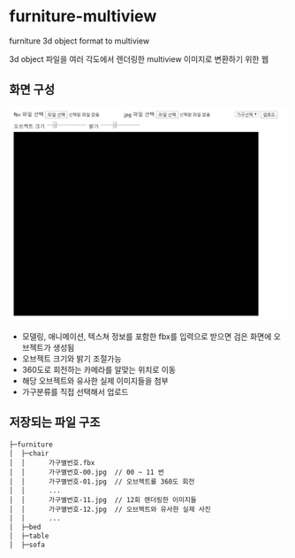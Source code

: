 # furniture-multiview

furniture 3d object format to multiview

3d object 파일을 여러 각도에서 렌더링한 multiview 이미지로 변환하기 위한 웹

## 화면 구성

![snapshot](snapshot.jpg)

- 모델링, 애니메이션, 텍스쳐 정보를 포함한 fbx를 입력으로 받으면 검은 화면에 오브젝트가 생성됨
- 오브젝트 크기와 밝기 조절가능
- 360도로 회전하는 카메라를 알맞는 위치로 이동
- 해당 오브젝트와 유사한 실제 이미지들을 첨부
- 가구분류를 직접 선택해서 업로드

## 저장되는 파일 구조

```
├─furniture
│  ├─chair
│  │      가구별번호.fbx
│  │      가구별번호-00.jpg  // 00 ~ 11 번
│  │      가구별번호-01.jpg  // 오브젝트를 360도 회전
│  │      ...
│  │      가구별번호-11.jpg  // 12회 렌더링한 이미지들
│  │      가구별번호-12.jpg  // 오브젝트와 유사한 실제 사진
│  │      ...
│  ├─bed
│  ├─table
│  ├─sofa
```
